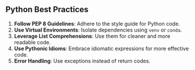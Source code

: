 ## Python Best Practices

1. **Follow PEP 8 Guidelines**: Adhere to the style guide for Python code.
2. **Use Virtual Environments**: Isolate dependencies using `venv` or `conda`.
3. **Leverage List Comprehensions**: Use them for cleaner and more readable code.
4. **Use Pythonic Idioms**: Embrace idiomatic expressions for more effective code.
5. **Error Handling**: Use exceptions instead of return codes.